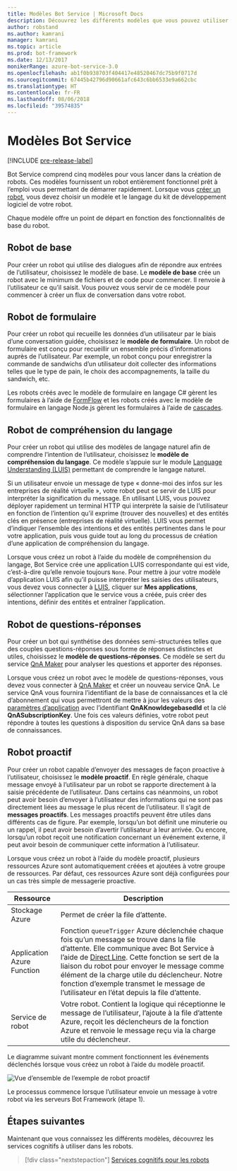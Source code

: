 ```yaml
---
title: Modèles Bot Service | Microsoft Docs
description: Découvrez les différents modèles que vous pouvez utiliser pour créer un robot à l’aide de Bot Service.
author: robstand
ms.author: kamrani
manager: kamrani
ms.topic: article
ms.prod: bot-framework
ms.date: 12/13/2017
monikerRange: azure-bot-service-3.0
ms.openlocfilehash: ab1f0b938703f404417e48520467dc75b9f0717d
ms.sourcegitcommit: 67445b42796d90661afc643c6bb6533e9a662cbc
ms.translationtype: HT
ms.contentlocale: fr-FR
ms.lasthandoff: 08/06/2018
ms.locfileid: "39574835"
---
```

# <a name="bot-service-templates"></a>Modèles Bot Service

[!INCLUDE [pre-release-label](includes/pre-release-label-v3.md)]

Bot Service comprend cinq modèles pour vous lancer dans la création de robots. Ces modèles fournissent un robot entièrement fonctionnel prêt à l’emploi vous permettant de démarrer rapidement. Lorsque vous [créer un robot](bot-service-quickstart.md), vous devez choisir un modèle et le langage du kit de développement logiciel de votre robot.

Chaque modèle offre un point de départ en fonction des fonctionnalités de base du robot. 

## <a name="basic-bot"></a>Robot de base
Pour créer un robot qui utilise des dialogues afin de répondre aux entrées de l’utilisateur, choisissez le modèle de base. Le **modèle de base** crée un robot avec le minimum de fichiers et de code pour commencer. Il renvoie à l’utilisateur ce qu’il saisit. Vous pouvez vous servir de ce modèle pour commencer à créer un flux de conversation dans votre robot.

## <a name="form-bot"></a>Robot de formulaire
Pour créer un robot qui recueille les données d’un utilisateur par le biais d’une conversation guidée, choisissez le **modèle de formulaire**. Un robot de formulaire est conçu pour recueillir un ensemble précis d’informations auprès de l’utilisateur. Par exemple, un robot conçu pour enregistrer la commande de sandwichs d’un utilisateur doit collecter des informations telles que le type de pain, le choix des accompagnements, la taille du sandwich, etc.

Les robots créés avec le modèle de formulaire en langage C# gèrent les formulaires à l’aide de [FormFlow](dotnet/bot-builder-dotnet-formflow.md) et les robots créés avec le modèle de formulaire en langage Node.js gèrent les formulaires à l’aide de [cascades](nodejs/bot-builder-nodejs-dialog-waterfall.md).

## <a name="language-understanding-bot"></a>Robot de compréhension du langage
Pour créer un robot qui utilise des modèles de langage naturel afin de comprendre l’intention de l’utilisateur, choisissez le **modèle de compréhension du langage**. Ce modèle s’appuie sur le module <a href="https://www.luis.ai" target="_blank">Language Understanding (LUIS)</a> permettant de comprendre le langage naturel.

Si un utilisateur envoie un message de type « donne-moi des infos sur les entreprises de réalité virtuelle », votre robot peut se servir de LUIS pour interpréter la signification du message. En utilisant LUIS, vous pouvez déployer rapidement un terminal HTTP qui interprète la saisie de l’utilisateur en fonction de l’intention qu’il exprime (trouver des nouvelles) et des entités clés en présence (entreprises de réalité virtuelle). LUIS vous permet d’indiquer l’ensemble des intentions et des entités pertinentes dans le pour votre application, puis vous guide tout au long du processus de création d’une application de compréhension du langage.

Lorsque vous créez un robot à l’aide du modèle de compréhension du langage, Bot Service crée une application LUIS correspondante qui est vide, c’est-à-dire qu’elle renvoie toujours `None`. Pour mettre à jour votre modèle d’application LUIS afin qu’il puisse interpréter les saisies des utilisateurs, vous devez vous connecter à <a href="https://www.luis.ai" target="_blank">LUIS</a>, cliquer sur **Mes applications**, sélectionner l’application que le service vous a créée, puis créer des intentions, définir des entités et entraîner l’application.

## <a name="question-and-answer-bot"></a>Robot de questions-réponses
Pour créer un bot qui synthétise des données semi-structurées telles que des couples questions-réponses sous forme de réponses distinctes et utiles, choisissez le **modèle de questions-réponses**. Ce modèle se sert du service <a href="https://qnamaker.ai">QnA Maker</a> pour analyser les questions et apporter des réponses. 

Lorsque vous créez un robot avec le modèle de questions-réponses, vous devez vous connecter à <a href="https://qnamaker.ai">QnA Maker</a> et créer un nouveau service QnA. Le service QnA vous fournira l’identifiant de la base de connaissances et la clé d’abonnement qui vous permettront de mettre à jour les valeurs des [paramètres d’application](bot-service-manage-settings.md) avec l’identifiant **QnAKnowldegebasedId** et la clé **QnASubscriptionKey**. Une fois ces valeurs définies, votre robot peut répondre à toutes les questions à disposition du service QnA dans sa base de connaissances.

## <a name="proactive-bot"></a>Robot proactif
Pour créer un robot capable d’envoyer des messages de façon proactive à l’utilisateur, choisissez le **modèle proactif**. En règle générale, chaque message envoyé à l’utilisateur par un robot se rapporte directement à la saisie précédente de l’utilisateur. Dans certains cas néanmoins, un robot peut avoir besoin d’envoyer à l’utilisateur des informations qui ne sont pas directement liées au message le plus récent de l’utilisateur. Il s’agit de **messages proactifs**. Les messages proactifs peuvent être utiles dans différents cas de figure. Par exemple, lorsqu’un bot définit une minuterie ou un rappel, il peut avoir besoin d’avertir l’utilisateur à leur arrivée. Ou encore, lorsqu’un robot reçoit une notification concernant un événement externe, il peut avoir besoin de communiquer cette information à l’utilisateur. 

Lorsque vous créez un robot à l’aide du modèle proactif, plusieurs ressources Azure sont automatiquement créées et ajoutées à votre groupe de ressources. Par défaut, ces ressources Azure sont déjà configurées pour un cas très simple de messagerie proactive. 

| Ressource | Description |
|----|----|
| Stockage Azure | Permet de créer la file d’attente. |
| Application Azure Function | Fonction `queueTrigger` Azure déclenchée chaque fois qu’un message se trouve dans la file d’attente. Elle communique avec Bot Service à l’aide de [Direct Line](https://docs.microsoft.com/bot-framework/rest-api/bot-framework-rest-direct-line-3-0-concepts). Cette fonction se sert de la liaison du robot pour envoyer le message comme élément de la charge utile du déclencheur. Notre fonction d’exemple transmet le message de l’utilisateur en l’état depuis la file d’attente.
| Service de robot | Votre robot. Contient la logique qui réceptionne le message de l’utilisateur, l’ajoute à la file d’attente Azure, reçoit les déclencheurs de la fonction Azure et renvoie le message reçu via la charge utile du déclencheur. |

Le diagramme suivant montre comment fonctionnent les événements déclenchés lorsque vous créez un robot à l’aide du modèle proactif.

![Vue d’ensemble de l’exemple de robot proactif](~/media/bot-proactive-diagram.png)

Le processus commence lorsque l’utilisateur envoie un message à votre robot via les serveurs Bot Framework (étape 1).

## <a name="next-steps"></a>Étapes suivantes
Maintenant que vous connaissez les différents modèles, découvrez les services cognitifs à utiliser dans les robots.

> [!div class="nextstepaction"]
> [Services cognitifs pour les robots](bot-service-concept-intelligence.md)
